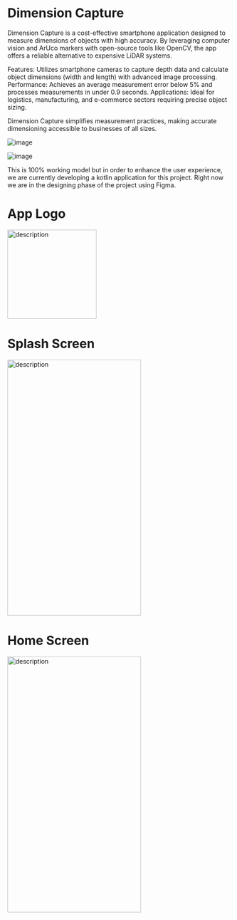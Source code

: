 # Dimension Capture

Dimension Capture is a cost-effective smartphone application designed to measure dimensions of objects with high accuracy. By leveraging computer vision and ArUco markers with open-source tools like OpenCV, the app offers a reliable alternative to expensive LiDAR systems.

Features: Utilizes smartphone cameras to capture depth data and calculate object dimensions (width and length) with advanced image processing.
Performance: Achieves an average measurement error below 5% and processes measurements in under 0.9 seconds.
Applications: Ideal for logistics, manufacturing, and e-commerce sectors requiring precise object sizing.

Dimension Capture simplifies measurement practices, making accurate dimensioning accessible to businesses of all sizes.

![image](https://github.com/user-attachments/assets/a747a97f-1005-4dc3-9242-3f7c821b04cf)

![image](https://github.com/user-attachments/assets/7e3d7383-6e47-45d4-a782-621a0549f919)

This is 100% working model but in order to enhance the user experience, we are currently developing a kotlin application for this project. 
Right now we are in the designing phase of the project using Figma.

# App Logo
<img src="https://github.com/user-attachments/assets/b1ed68db-0960-4941-9cad-ff63e0b53c08" alt="description" width="200" height="200" />

# Splash Screen
<img src="https://github.com/user-attachments/assets/988561f4-2afb-4a80-bd49-60d8bfbb22eb" alt="description" width="300" height="575" />

# Home Screen
<img src="https://github.com/user-attachments/assets/95485199-69ca-4fce-9e75-a36a16e5f3c9" alt="description" width="300" height="575" />


